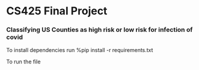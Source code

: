 # CS425 Final Project
### Classifying US Counties as high risk or low risk for infection of covid

To install dependencies run
%pip install -r requirements.txt

To run the file 
